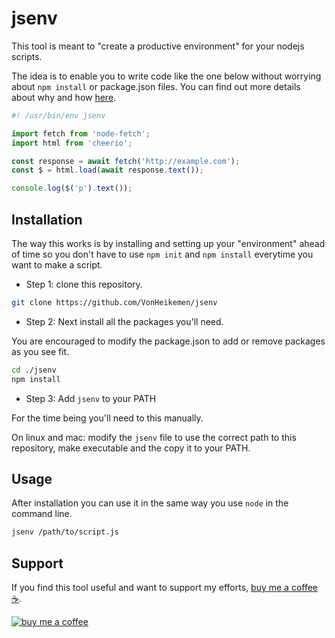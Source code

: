 # jsenv

This tool is meant to "create a productive environment" for your nodejs scripts.

The idea is to enable you to write code like the one below without worrying about `npm install` or package.json files. You can find out more details about why and how [here](https://dev.to/vonheikemen/create-a-productive-environment-for-your-personal-nodejs-scripts-1o2p).

```js
#! /usr/bin/env jsenv

import fetch from 'node-fetch';
import html from 'cheerio';

const response = await fetch('http://example.com');
const $ = html.load(await response.text());

console.log($('p').text());
```

## Installation

The way this works is by installing and setting up your "environment" ahead of time so you don't have to use `npm init` and `npm install` everytime you want to make a script.

* Step 1: clone this repository.

```sh
git clone https://github.com/VonHeikemen/jsenv
```

* Step 2: Next install all the packages you'll need. 

You are encouraged to modify the package.json to add or remove packages as you see fit.

```sh
cd ./jsenv
npm install
```

* Step 3: Add `jsenv` to your PATH

For the time being you'll need to this manually.

On linux and mac: modify the `jsenv` file to use the correct path to this repository, make executable and the copy it to your PATH.

## Usage

After installation you can use it in the same way you use `node` in the command line.

```sh
jsenv /path/to/script.js
```

## Support

If you find this tool useful and want to support my efforts, [buy me a coffee ☕](https://www.buymeacoffee.com/vonheikemen).

[![buy me a coffee](https://res.cloudinary.com/vonheikemen/image/upload/v1618466522/buy-me-coffee_ah0uzh.png)](https://www.buymeacoffee.com/vonheikemen)

